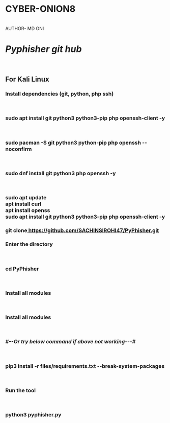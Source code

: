  # CYBER-ONION8
<BR> 
AUTHOR- MD ONI
<i><H1> Pyphisher git hub</H1></i><br> 
<h2>For Kali Linux </h2>
<h3>Install dependencies (git, python, php ssh) </h3><br>
<h3> sudo apt install git python3 python3-pip php openssh-client -y</h3><br>
<h3>sudo pacman -S git python3 python-pip php openssh --noconfirm</h3><br>
<h3>sudo dnf install git python3 php openssh -y</h3><br> 
<h3>sudo apt update<br>
 apt install curl<br>
 apt install openss<br>
 sudo apt install git python3 python3-pip php openssh-client -y<br></h3>
<h3> git clone<u> https://github.com/SACHINSIROHI47/PyPhisher.git</h3></u> 
<h3> Enter the directory</h3><br>
<h3> cd PyPhisher</h3><br> 
<h3>Install all modules</h3><br>
<h3>Install all modules</h3><br>
<i><h3>#--Or try below command if above not working---#</h3></i><br>
<h3>pip3 install -r files/requirements.txt --break-system-packages</h3><br>
<h3>Run the tool</h3> <br>
<h3>python3 pyphisher.py</h3>

 

